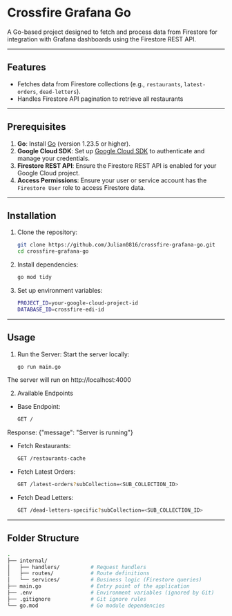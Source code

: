 # Crossfire Grafana Go

A Go-based project designed to fetch and process data from Firestore for integration with Grafana dashboards using the Firestore REST API.

---

## Features
- Fetches data from Firestore collections (e.g., `restaurants`, `latest-orders`, `dead-letters`).
- Handles Firestore API pagination to retrieve all restaurants

---

## Prerequisites
1. **Go**: Install [Go](https://golang.org/doc/install) (version 1.23.5 or higher).
2. **Google Cloud SDK**: Set up [Google Cloud SDK](https://cloud.google.com/sdk/docs/install) to authenticate and manage your credentials.
3. **Firestore REST API**: Ensure the Firestore REST API is enabled for your Google Cloud project.
4. **Access Permissions**: Ensure your user or service account has the `Firestore User` role to access Firestore data.

---

## Installation

1. Clone the repository:
   ```bash
   git clone https://github.com/Julian0816/crossfire-grafana-go.git
   cd crossfire-grafana-go

2. Install dependencies:
   ```bash
   go mod tidy

3. Set up environment variables:
   ```bash
   PROJECT_ID=your-google-cloud-project-id
   DATABASE_ID=crossfire-edi-id

---

## Usage

1. Run the Server: Start the server locally:
   ```bash
   go run main.go
The server will run on http://localhost:4000

2. Available Endpoints
- Base Endpoint:
   ```bash
   GET /
Response: {"message": "Server is running"}

- Fetch Restaurants:
   ```bash
   GET /restaurants-cache

- Fetch Latest Orders:
   ```bash
   GET /latest-orders?subCollection=<SUB_COLLECTION_ID>

- Fetch Dead Letters:
   ```bash
   GET /dead-letters-specific?subCollection=<SUB_COLLECTION_ID>

---

## Folder Structure

   ```bash
   .
├── internal/
│   ├── handlers/          # Request handlers
│   ├── routes/            # Route definitions
│   └── services/          # Business logic (Firestore queries)
├── main.go                # Entry point of the application
├── .env                   # Environment variables (ignored by Git)
├── .gitignore             # Git ignore rules
└── go.mod                 # Go module dependencies

